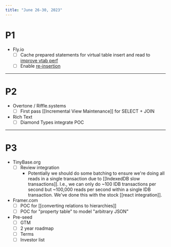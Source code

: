 ```yaml
---
title: "June 26-30, 2023"
---
```


# P1
- Fly.io
	- [ ] Cache prepared statements for virtual table insert and read to [improve vtab perf](https://github.com/vlcn-io/cr-sqlite/issues/252)
	- [ ] Enable [re-insertion](https://github.com/vlcn-io/cr-sqlite/issues/71)
---
# P2
- Overtone / Riffle.systems
	- [ ] First pass [[Incremental View Maintenance]] for SELECT + JOIN
- Rich Text
	- [ ] Diamond Types integrate POC
---
# P3
- TinyBase.org
	- [ ] Review integration
		- Potentially we should do some batching to ensure we're doing all reads in a single transaction due to [[IndexedDB slow transactions]]. I.e., we can only do ~100 IDB transactions per second but ~100,000 reads per second within a single IDB transaction. We've done this with the stock [[react integration]].
- Framer.com
	- [ ] POC for [[converting relations to hierarchies]]
	- [ ] POC for "property table" to model "arbitrary JSON"
- Pre-seed
	- [ ] GTM
	- [ ] 2 year roadmap
	- [ ] Terms
	- [ ] Investor list